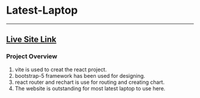 # Latest-Laptop

---

## [Live Site Link](https://asus-latest-laptop.netlify.app/home)

### Project Overview
1. vite is used to creat the react project.
2. bootstrap-5 framework has been used for designing.
3.  react router and rechart is use for routing and creating chart.
4. The website is outstanding for most latest laptop to use here.